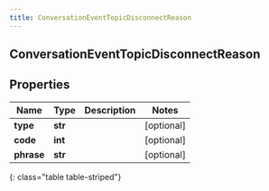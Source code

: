 ```yaml
---
title: ConversationEventTopicDisconnectReason
---
```

## ConversationEventTopicDisconnectReason

## Properties

|Name | Type | Description | Notes|
|------------ | ------------- | ------------- | -------------|
| **type** | **str** |  | [optional] |
| **code** | **int** |  | [optional] |
| **phrase** | **str** |  | [optional] |
{: class="table table-striped"}


